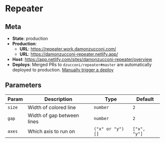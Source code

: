 # Repeater

## Meta

- **State**: production
- **Production**:
  - **URL**: https://repeater.work.damonzucconi.com/
  - **URL**: https://damonzucconi-repeater.netlify.app/
- **Host**: https://app.netlify.com/sites/damonzucconi-repeater/overview
- **Deploys**: Merged PRs to `dzucconi/repeater#master` are automatically deployed to production. [Manually trigger a deploy](https://app.netlify.com/sites/damonzucconi-repeater/deploys)

## Parameters

| Param  | Description                | Type             | Default      |
| ------ | -------------------------- | ---------------- | ------------ |
| `size` | Width of colored line      | `number`         | `2`          |
| `gap`  | Width of gap between lines | `number`         | `2`          |
| `axes` | Which axis to run on       | `("x" or "y")[]` | `["x", "y"]` |
